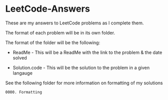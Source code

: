 # LeetCode-Answers
These are my answers to LeetCode problems as I complete them.

The format of each problem will be in its own folder.

The format of the folder will be the following:

- ReadMe - This will be a ReadMe with the link to the problem & the date solved

- Solution.code - This will be the solution to the problem in a given langauge


See the following folder for more information on formatting of my solutions

```0000. Formatting```
